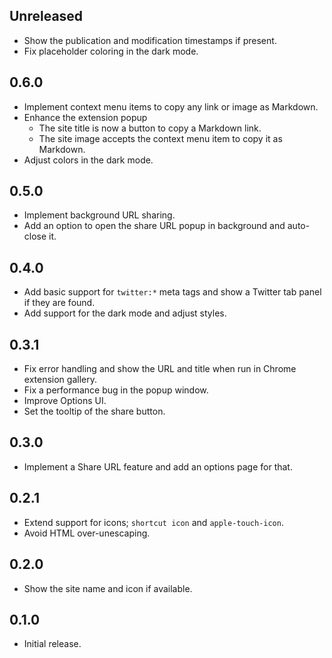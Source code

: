 ## Unreleased

- Show the publication and modification timestamps if present.
- Fix placeholder coloring in the dark mode.

## 0.6.0

- Implement context menu items to copy any link or image as Markdown.
- Enhance the extension popup
   - The site title is now a button to copy a Markdown link.
   - The site image accepts the context menu item to copy it as Markdown.
- Adjust colors in the dark mode.

## 0.5.0

- Implement background URL sharing.
- Add an option to open the share URL popup in background and auto-close it.

## 0.4.0

- Add basic support for `twitter:*` meta tags and show a Twitter tab panel if they are found.
- Add support for the dark mode and adjust styles.

## 0.3.1

- Fix error handling and show the URL and title when run in Chrome extension gallery.
- Fix a performance bug in the popup window.
- Improve Options UI.
- Set the tooltip of the share button.

## 0.3.0

- Implement a Share URL feature and add an options page for that.

## 0.2.1

- Extend support for icons; `shortcut icon` and `apple-touch-icon`.
- Avoid HTML over-unescaping.

## 0.2.0

- Show the site name and icon if available.

## 0.1.0

- Initial release.
